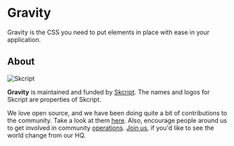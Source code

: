 Gravity
=======

Gravity is the CSS you need to put elements in place with ease in your application. 

About
-----

![Skcript](http://www.skcript.com/static/skcript_norm.png)

**Gravity** is maintained and funded by [Skcript](http://www.skcript.com/). The names and logos for
Skcript are properties of Skcript.

We love open source, and we have been doing quite a bit of contributions to the community. Take a look at them [here][skcriptoss]. Also, encourage people around us to get involved in community [operations][community]. [Join us][hiring], if you'd like to see the world change from our HQ.

[skcriptoss]: http://skcript.github.io/
[community]: http://www.skcript.com/community?utm_source=github
[hiring]: http://www.skcript.com/careers?utm_source=github
